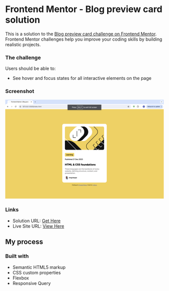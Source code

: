 # Frontend Mentor - Blog preview card solution

This is a solution to the [Blog preview card challenge on Frontend Mentor](https://www.frontendmentor.io/challenges/blog-preview-card-ckPaj01IcS). Frontend Mentor challenges help you improve your coding skills by building realistic projects. 

### The challenge

Users should be able to:

- See hover and focus states for all interactive elements on the page

### Screenshot

![](./screenshot.png)

### Links

- Solution URL: [Get Here](https://github.com/JyothsnaCh0831/blog-preview-frontend-mentor)
- Live Site URL: [View Here](https://github.io/JyothsnaCh0831/blog-preview-frontend-mentor)

## My process

### Built with

- Semantic HTML5 markup
- CSS custom properties
- Flexbox
- Responsive Query
